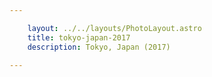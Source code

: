 ```yaml
---

    layout: ../../layouts/PhotoLayout.astro
    title: tokyo-japan-2017
    description: Tokyo, Japan (2017)

---
```

